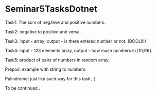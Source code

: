# Seminar5TasksDotnet
Task1: The sum of negative and positive numbers.

Task2: negative to positive and versa.

Task3: input - array; output - is there entered number or not. (BOOL!!!)

Task4: input - 123 elements array, output - how mush numbers in [10;99].

Task5: product of pairs of numbers in random array.

Prepod: example with string to numbers.

Palindrome: just like such way for this task ; )

To be continued..
